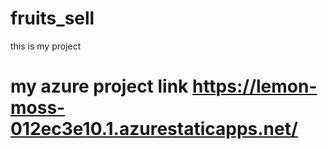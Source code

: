 # fruits_sell
this is my project
# my azure project link https://lemon-moss-012ec3e10.1.azurestaticapps.net/
